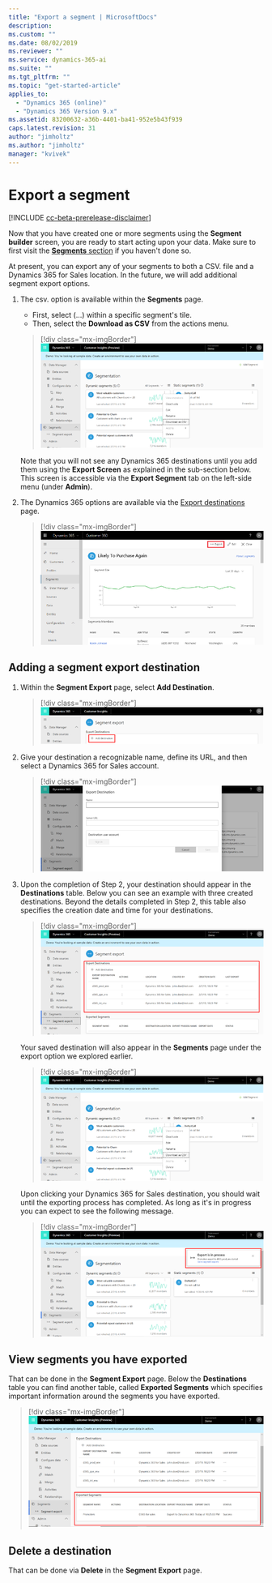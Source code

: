 ```yaml
---
title: "Export a segment | MicrosoftDocs"
description: 
ms.custom: ""
ms.date: 08/02/2019
ms.reviewer: ""
ms.service: dynamics-365-ai
ms.suite: ""
ms.tgt_pltfrm: ""
ms.topic: "get-started-article"
applies_to: 
  - "Dynamics 365 (online)"
  - "Dynamics 365 Version 9.x"
ms.assetid: 83200632-a36b-4401-ba41-952e5b43f939
caps.latest.revision: 31
author: "jimholtz"
ms.author: "jimholtz"
manager: "kvivek"
---
```

# Export a segment

[!INCLUDE [cc-beta-prerelease-disclaimer](../includes/cc-beta-prerelease-disclaimer.md)]

Now that you have created one or more segments using the **Segment builder** screen, you are ready to start acting upon your data. Make sure to first visit the [**Segments** section](pm-segments.md) if you haven't done so. 

At present, you can export any of your segments to both a CSV. file and a Dynamics 365 for Sales location. In the future, we will add additional segment export options.

1. The csv. option is available within  the **Segments** page.
      
   - First, select (...) within a specific segment's tile.
   - Then, select the **Download as CSV** from the actions menu.
      
   > [!div class="mx-imgBorder"] 
   > ![](media/segmentation-export-destination3.png "Segmentation destination")
      
   Note that you will not see any Dynamics 365 destinations until you add them using the **Export Screen** as explained in the sub-section below. This screen is accessible via the **Export Segment** tab on the left-side menu (under **Admin**).
      
2. The Dynamics 365 options are available via the [Export destinations](export-destinations.md) page. 

   > [!div class="mx-imgBorder"] 
   > ![](media/segment-menu-export-top.png "Export segment")
    

## Adding a segment export destination

1. Within the **Segment Export** page, select **Add Destination**.

   > [!div class="mx-imgBorder"] 
   > ![](media/segmentation-add-destination.png "Segmentation add destination")

2. Give your destination a recognizable name, define its URL, and then select a Dynamics 365 for Sales account.

   > [!div class="mx-imgBorder"] 
   > ![](media/segmentation-export-destination.png "Segmentation export destination")

3. Upon the completion of Step 2, your destination should appear in the **Destinations** table. Below you can see an example with three created destinations. Beyond the details completed in Step 2, this table also specifies the creation date and time for your destinations.

   > [!div class="mx-imgBorder"] 
   > ![](media/segmentation-export-destination2.png "Segmentation add destination")
    
   Your saved destination will also appear in the **Segments** page under the export option we explored earlier.
   
   > [!div class="mx-imgBorder"] 
   > ![](media/segmentation-export-destination3.png "Segmentation destination")
    
   Upon clicking your Dynamics 365 for Sales destination, you should wait until the exporting process has completed. As long as it's in progress you can expect to see the following message.
  
   > [!div class="mx-imgBorder"] 
   > ![](media/segmentation-export-in-process.png "Segmentation export in process")

## View segments you have exported

That can be done in the **Segment Export** page. Below the **Destinations** table you can find another table, called **Exported Segments** which specifies important information around the segments you have exported.
    
> [!div class="mx-imgBorder"] 
> ![](media/segmentation-export-segments.png "Segmentation export segments")

## Delete a destination

That can be done via **Delete** in the **Segment Export** page.

